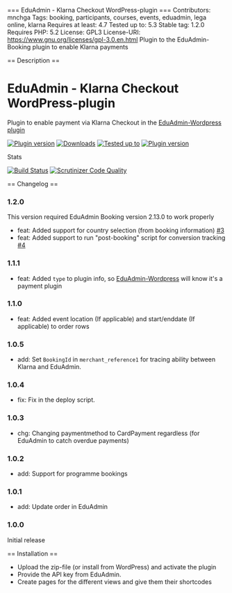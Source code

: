 === EduAdmin - Klarna Checkout WordPress-plugin ===
Contributors: mnchga
Tags: booking, participants, courses, events, eduadmin, lega online, klarna
Requires at least: 4.7
Tested up to: 5.3
Stable tag: 1.2.0
Requires PHP: 5.2
License: GPL3
License-URI: https://www.gnu.org/licenses/gpl-3.0.en.html
Plugin to the EduAdmin-Booking plugin to enable Klarna payments

== Description == 

# EduAdmin - Klarna Checkout WordPress-plugin

Plugin to enable payment via Klarna Checkout in the [EduAdmin-Wordpress plugin](https://github.com/MultinetInteractive/EduAdmin-WordPress)

[<img src="https://img.shields.io/wordpress/plugin/v/eduadmin-booking-klarna-checkout.svg" alt="Plugin version" />](https://wordpress.org/plugins/eduadmin-booking-klarna-checkout/)
[<img src="https://img.shields.io/wordpress/plugin/dt/eduadmin-booking-klarna-checkout.svg" alt="Downloads" />](https://wordpress.org/plugins/eduadmin-booking-klarna-checkout/)
[<img src="https://img.shields.io/wordpress/v/eduadmin-booking-klarna-checkout.svg" alt="Tested up to" />](https://wordpress.org/plugins/eduadmin-booking-klarna-checkout/)
[<img src="https://img.shields.io/github/commits-since/MultinetInteractive/eduadmin-wp-klarna-checkout/latest.svg" alt="Plugin version" />](https://wordpress.org/plugins/eduadmin-booking-klarna-checkout/)


Stats

[![Build Status](https://scrutinizer-ci.com/g/MultinetInteractive/eduadmin-wp-klarna-checkout/badges/build.png?b=master)](https://scrutinizer-ci.com/g/MultinetInteractive/eduadmin-wp-klarna-checkout/build-status/master)
[![Scrutinizer Code Quality](https://scrutinizer-ci.com/g/MultinetInteractive/eduadmin-wp-klarna-checkout/badges/quality-score.png?b=master)](https://scrutinizer-ci.com/g/MultinetInteractive/eduadmin-wp-klarna-checkout/?branch=master)

== Changelog ==

### 1.2.0

This version required EduAdmin Booking version 2.13.0 to work properly

- feat: Added support for country selection (from booking information) [#3](https://github.com/MultinetInteractive/eduadmin-wp-klarna-checkout/issues/3)
- feat: Added support to run "post-booking" script for conversion tracking [#4](https://github.com/MultinetInteractive/eduadmin-wp-klarna-checkout/issues/4)

### 1.1.1
- feat: Added `type` to plugin info, so [EduAdmin-Wordpress](https://github.com/MultinetInteractive/EduAdmin-WordPress) will know it's a payment plugin

### 1.1.0
- feat: Added event location (If applicable) and start/enddate (If applicable) to order rows

### 1.0.5
- add: Set `BookingId` in `merchant_reference1` for tracing ability between Klarna and EduAdmin.

### 1.0.4
- fix: Fix in the deploy script.

### 1.0.3
- chg: Changing paymentmethod to CardPayment regardless (for EduAdmin to catch overdue payments)

### 1.0.2
- add: Support for programme bookings

### 1.0.1
- add: Update order in EduAdmin

### 1.0.0
Initial release

== Installation ==

- Upload the zip-file (or install from WordPress) and activate the plugin
- Provide the API key from EduAdmin.
- Create pages for the different views and give them their shortcodes
